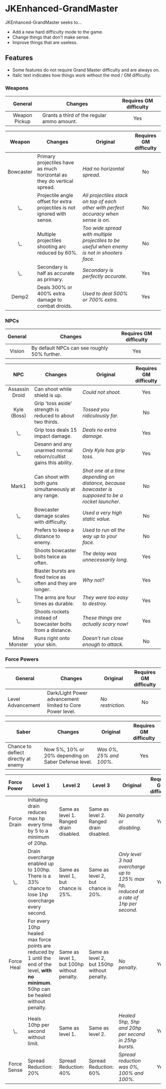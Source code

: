 # JKEnhanced-GrandMaster

JKEnhanced-GrandMaster seeks to...
* Add a new hard difficulty mode to the game.
* Change things that don't make sense.
* Improve things that are useless.

## Features

* Some features do not require Grand Master difficulty and are always on.
* Italic text indicates how things work without the mod / GM difficulty.

### Weapons
General | Changes | Requires GM difficulty
:---:|---|:---:
Weapon Pickup | Grants a third of the regular ammo amount. | Yes

Weapon | Changes | Original | Requires GM difficulty
:---:|---|---|:---:
Bowcaster | Primary projectiles have as much horizontal as they do vertical spread. | *Had no horizontal spread.*  | No
 \\_ | Projectile angle offset for extra projectiles is not ignored with sense. | *All projectiles stack on top of each other with perfect accuracy when sense is on.* | No
 \\_ | Multiple projectiles shooting arc reduced by 60%. | *Too wide spread with multiple projectiles to be useful when enemy is not in shooters face.* | No
 \\_ | Secondary is half as accurate as primary. | *Secondary is perfectly accurate.* | Yes
Demp2 | Deals 300% or 400% extra damage to combat droids. | *Used to deal 500% or 700% extra.* | Yes

### NPCs
General | Changes | Requires GM difficulty
:---:|---|:---:
Vision | By default NPCs can see roughly 50% further. | Yes

NPC | Changes | Original | Requires GM difficulty
:---:|---|---|:---:
Assassin Droid | Can shoot while shield is up. | *Could not shoot.* | Yes
Kyle (Boss) | Grip 'toss aside' strength is reduced to about two thirds. | *Tossed you ridiculously far.* | No
 \\_ | Grip toss deals 15 impact damage. | *Deals no extra damage.* | Yes
 \\_ | Desann and any unarmed normal reborn/cultist gains this ability. | *Only Kyle has grip toss.* | Yes
Mark1 | Can shoot with both guns simultaneously at any range. | *Shot one at a time depending on distance, because bowcaster is supposed to be a rocket launcher.* | No
 \\_ | Bowcaster damage scales with difficulty. | *Used a very high static value.* | No
 \\_ | Prefers to keep a distance to enemy. | *Used to run all the way up to your face.* | No
 \\_ | Shoots bowcaster bolts twice as often. | *The delay was unnecessarily long.* | Yes
 \\_ | Blaster bursts are fired twice as often and they are longer. | *Why not?* | Yes
 \\_ | The arms are four times as durable. | *They were too easy to destroy.* | Yes
 \\_ | Shoots rockets instead of bowcaster bolts from a distance. | *These things are actually scary now!* | Yes
Mine Monster | Runs right onto your skin. | *Doesn't run close enough to attack.* | No

### Force Powers
General | Changes | Original | Requires GM difficulty
---|---|---|:---:
Level Advancement | Dark/Light Power advancement limited to Core Power level. | *No restriction.* | No

Saber | Changes | Original | Requires GM difficulty
---|---|---|:---:
Chance to deflect directly at enemy | Now 5%, 10% or 20% depending on Saber Defense level. | *Was 0%, 25% and 100%.* | Yes

Force Power | Level 1 | Level 2 | Level 3 | Original | Requires GM difficulty
:---:|---|---|---|---|:---:
Force Drain | Initiating drain reduces max hp every time by 5 to a minimum of 20hp. | Same as level 1. Ranged drain disabled. | Same as level 2. Ranged drain disabled. | *No penalty or disabling.* | Yes
 \\_ | Drain overcharge enabled up to 100hp. There is a 33% chance to lose 1hp overcharge every second. | Same as level 1, but chance is 25%. | Same as level 2, but chance is 20%. | *Only level 3 had overcharge up to 125% max hp, reduced at a rate of 1hp per second.* | Yes
Force Heal | For every 10hp healed max force points are reduced by 1 until the end of the level, **with no minimum**. 50hp can be healed without penalty. | Same as level 1, but 100hp without penalty. | Same as level 2, but 150hp without penalty. | *No penalty.* | Yes
 \\_ | Heals 10hp per second without limit. | Same as level 1. | Same as level 2. | *Healed 5hp, 5hp and 20hp per second in 25hp bursts.* | Yes
Force Sense | Spread Reduction: 20% | Spread Reduction: 40% | Spread Reduction: 60% | *Spread reduction was 0%, 100% and 100%.* | Yes
